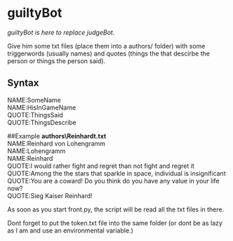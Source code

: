# guiltyBot

*guiltyBot is here to replace judgeBot.*

Give him some txt files (place them into a authors/ folder) with some triggerwords (usually names) and quotes (things the that descirbe the person or things the person said).

## Syntax
NAME:SomeName \
NAME:HisInGameName \
QUOTE:ThingsSaid \
QUOTE:ThingsDescribe

##Example
**authors\Reinhardt.txt** \
NAME:Reinhard von Lohengramm \
NAME:Lohengramm \
NAME:Reinhard \
QUOTE:I would rather fight and regret than not fight and regret it \
QUOTE:Among the the stars that sparkle in space, individual is insignificant \
QUOTE:You are a coward! Do you think do you have any value in your life now? \
QUOTE:Sieg Kaiser Reinhard! 

As soon as you start front.py, the script will be read all the txt files in there.

Dont forget to put the token.txt file into the same folder (or dont be as lazy as I am and use an environmental variable.)